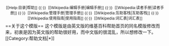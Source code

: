 <div style="margin-top:-3px; margin-bottom:0.5em; text-align:center; font-size: 12px">
[[Help:目录|帮助]]&nbsp;{{·}}&nbsp;
[[Wikipedia:编辑手册|编辑手册]]&nbsp;{{·}}&nbsp;
[[Wikipedia:读者手册|读者手册]]&nbsp;{{·}}&nbsp;
[[Wikipedia:管理手册|管理手册]]&nbsp;{{·}}&nbsp;
[[Wikipedia:互助客栈|互助客栈]]&nbsp;{{·}}&nbsp;
[[Wikipedia:使用指南|使用指南]]&nbsp;{{·}}&nbsp;
[[Wikipedia:词汇表|词汇表]]
</div><noinclude>
==关于这个模版==
这个模版是由英文版的维基百科帮助首页的同名模版修改而来，初衷是因为英文版的帮助很好用，而中文版的很混乱，所以想修改一下。
[[Category:帮助文档|*]]
</noinclude>